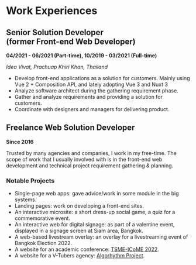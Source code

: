 # Work Experiences

## Senior Solution Developer <br />(former Front-end Web Developer)

**04/2021 - 06/2021 (Part-time), 10/2019 - 03/2021 (Full-time)**

_Idea Vivat, Prachuap Khiri Khan, Thailand_

- Develop front-end applications as a solution for customers. Mainly using Vue 2 + Composition API, and lately adopting Vue 3 and Nuxt 3
- Analyze software architect during the gathering requirement phase.
- Gather and analyze requirements and providing a solution for customers.
- Coordinate with designers and managers for delivering product.

## Freelance Web Solution Developer

**Since 2016**

Trusted by many agencies and companies, I work in my free-time. The scope of work that I usually involved with is in the front-end web development and technical project requirement gathering & planning.

### Notable Projects

- Single-page web apps: gave advice/work in some module in the big systems.
- Landing pages: work on developing a front-end sites.
- An interactive microsite: a short dress-up social game, a quiz for a commemorative event.
- An interactive web for digital signage: as part of a valentine event, displayed in a signage screen at Siam area, Bangkok.
- A web-based livestream overlay: an overlay for a livestreaming event of Bangkok Election 2022.
- A website for an academic conference: [TSME-ICoME 2022](https://icome.tsme.org/icome2022/).
- A website for a V-Tubers agency: [Algorhythm Project](https://algorhythm.realic.net/).